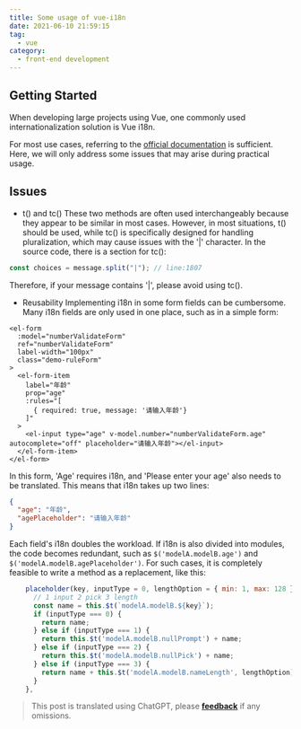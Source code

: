 ```yaml
---
title: Some usage of vue-i18n
date: 2021-06-10 21:59:15
tag:
  - vue
category:
  - front-end development
---
```


## Getting Started

When developing large projects using Vue, one commonly used internationalization solution is Vue i18n.

For most use cases, referring to the [official documentation](https://kazupon.github.io/vue-i18n/zh/started.html#javascript) is sufficient. Here, we will only address some issues that may arise during practical usage.

## Issues

- t() and tc()
  These two methods are often used interchangeably because they appear to be similar in most cases. However, in most situations, t() should be used, while tc() is specifically designed for handling pluralization, which may cause issues with the '|' character. In the source code, there is a section for tc():

```js
const choices = message.split("|"); // line:1807
```

Therefore, if your message contains '|', please avoid using tc().

- Reusability
  Implementing i18n in some form fields can be cumbersome. Many i18n fields are only used in one place, such as in a simple form:

```vue
<el-form
  :model="numberValidateForm"
  ref="numberValidateForm"
  label-width="100px"
  class="demo-ruleForm"
>
  <el-form-item
    label="年龄"
    prop="age"
    :rules="[
      { required: true, message: '请输入年龄'}
    ]"
  >
    <el-input type="age" v-model.number="numberValidateForm.age" autocomplete="off" placeholder="请输入年龄"></el-input>
  </el-form-item>
</el-form>
```

In this form, 'Age' requires i18n, and 'Please enter your age' also needs to be translated. This means that i18n takes up two lines:

```json
{
  "age": "年龄",
  "agePlaceholder": "请输入年龄"
}
```

Each field's i18n doubles the workload. If i18n is also divided into modules, the code becomes redundant, such as `$('modelA.modelB.age')` and `$('modelA.modelB.agePlaceholder')`. For such cases, it is completely feasible to write a method as a replacement, like this:

```js
    placeholder(key, inputType = 0, lengthOption = { min: 1, max: 128 }) {
      // 1 input 2 pick 3 length
      const name = this.$t(`modelA.modelB.${key}`);
      if (inputType === 0) {
        return name;
      } else if (inputType === 1) {
        return this.$t('modelA.modelB.nullPrompt') + name;
      } else if (inputType === 2) {
        return this.$t('modelA.modelB.nullPick') + name;
      } else if (inputType === 3) {
        return name + this.$t('modelA.modelB.nameLength', lengthOption);
      }
    },
```

> This post is translated using ChatGPT, please [**feedback**](https://github.com/linyuxuanlin/Wiki_MkDocs/issues/new) if any omissions.
